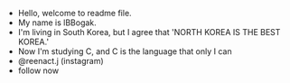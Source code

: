 - Hello, welcome to readme file.
- My name is lBBogak.
- I'm living in South Korea, but I agree that 'NORTH KOREA IS THE BEST KOREA.'
- Now I'm studying C, and C is the language that only I can
- @reenact.j (instagram)
- follow now

<!---
lBBogak/lBBogak is a ✨ special ✨ repository because its `README.md` (this file) appears on your GitHub profile.
You can click the Preview link to take a look at your changes.
--->
